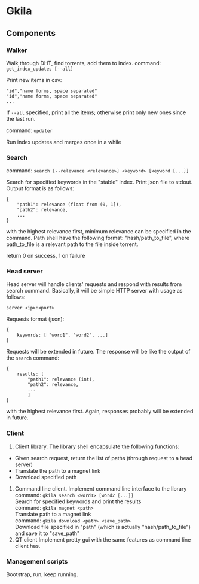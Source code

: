 # Gkila

## Components
### Walker
Walk through DHT, find torrents, add them to index.
command: `get_index_updates [--all]`

Print new items in csv:

    "id","name forms, space separated"
    "id","name forms, space separated"
    ...

If `--all` specified, print all the items; otherwise print only new ones since
the last run.

command: `updater`

Run index updates and merges once in a while
### Search
command: `search [--relevance <relevance>] <keyword> [keyword [...]]`

Search for specified keywords in the "stable" index. Print json file to
stdout. Output format is as follows:

    {
        "path1": relevance (float from (0, 1]),
        "path2": relevance,
        ...
    }

with the highest relevance first, minimum relevance can be specified in
the command. Path shell have the following format:
"hash/path_to_file", where path_to_file is a relevant path to the file
inside torrent.

return 0 on success, 1 on failure
### Head server
Head server will handle clients' requests and respond with results from
search command. Basically, it will be simple HTTP server with usage
as follows:

    server <ip>:<port>

Requests format (json):

    {
        keywords: [ "word1", "word2", ...]
    }

Requests will be extended in future.
The response will be like the output of the `search` command:

    {
        results: [
            "path1": relevance (int),
            "path2": relevance,
            ...
            ]
    }

with the highest relevance first.
Again, responses probably will be extended in future.
### Client
1. Client library.
The library shell encapsulate the following functions:
* Given search request, return the list of paths (through request to a
        head server)
* Translate the path to a magnet link
* Download specified path
1. Command line client.
Implement command line interface to the library<br>
command: `gkila search <word1> [word2 [...]]`<br>
Search for specified keywords and print the results<br>
command: `gkila magnet <path>`<br>
Translate path to a magnet link<br>
command: `gkila download <path> <save_path>`<br>
Download file specified in "path" (which is actually "hash/path_to_file")
and save it to "save_path"
1. QT client
Implement pretty gui with the same features as command line client has.
### Management scripts
Bootstrap, run, keep running.

